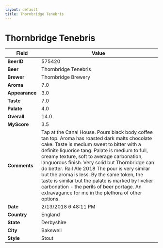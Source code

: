 ```yaml
---
layout: default
title: Thornbridge Tenebris
---
```


# Thornbridge Tenebris

| Field         | Value     |
|---------------|-----------|
| **BeerID** | 575420 |
| **Beer** | Thornbridge Tenebris |
| **Brewer** | Thornbridge Brewery |
| **Aroma** | 7.0 |
| **Appearance** | 3.0 |
| **Taste** | 7.0 |
| **Palate** | 4.0 |
| **Overall** | 14.0 |
| **MyScore** | 3.5 |
| **Comments** | Tap at the Canal House. Pours black body coffee tan top. Aroma has roasted dark malts chocolate cake. Taste is medium sweet to bitter with a definite liquorice tang. Palate is medium to full, creamy texture, soft to average carbonation, languorous finish. Very solid but Thornbridge can do better. Rail Ale 2018 The pour is very similar but the aroma is less. By the same token, the taste is similar but the palate is marked by livelier carbonation - the perils of beer portage. An extravagance for me in the plethora of other options. |
| **Date** | 2/13/2018 6:48:11 PM |
| **Country** | England |
| **State** | Derbyshire |
| **City** | Bakewell |
| **Style** | Stout |
